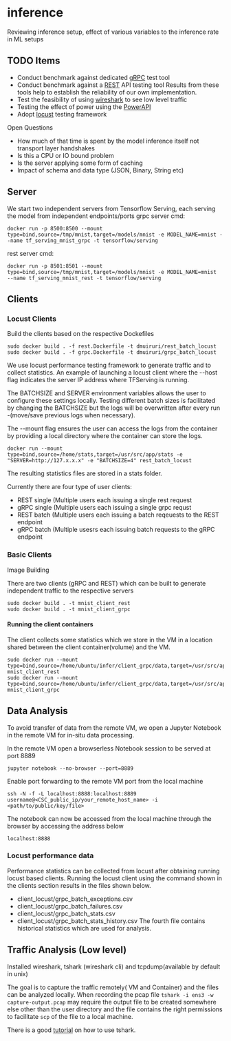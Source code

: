 # inference
Reviewing inference setup, effect of various variables to the inference rate in ML setups

## TODO Items

* Conduct benchmark against dedicated [gRPC](https://ghz.sh/) test tool
* Conduct benchmark against a [REST](https://www.bswen.com/2019/08/others-Use-Apache-Bench(ab)-command-to-test-RESTful-apis-example.html) API testing tool
Results from these tools help to  establish the reliability of our own implementation.
* Test the feasibility of using [wireshark](https://www.wireshark.org/) to see low level traffic
* Testing the effect of power using the [PowerAPI](http://powerapi.org/)
* Adopt [locust](https://docs.locust.io/en/stable/index.html) testing framework

Open Questions
* How much of that time is spent by the model inference itself not transport layer handshakes
* Is this a CPU or IO bound problem
* Is the server applying some form of caching
* Impact of schema and data type (JSON, Binary, String etc)

## Server
We start two independent servers from Tensorflow Serving, each serving the model from independent endpoints/ports
grpc server cmd: 
```
docker run -p 8500:8500 --mount type=bind,source=/tmp/mnist,target=/models/mnist -e MODEL_NAME=mnist --name tf_serving_mnist_grpc -t tensorflow/serving
```
rest server cmd:
```
docker run -p 8501:8501 --mount type=bind,source=/tmp/mnist,target=/models/mnist -e MODEL_NAME=mnist  --name tf_serving_mnist_rest -t tensorflow/serving
```

## Clients

### Locust Clients

Build the clients based on the respective Dockefiles
```
sudo docker build . -f rest.Dockerfile -t dmuiruri/rest_batch_locust
sudo docker build . -f grpc.Dockerfile -t dmuiruri/grpc_batch_locust
```

We use locust performance testing framework to generate traffic and to
collect statistics. An example of launching a locust client where the
--host flag indicates the server IP address where TFServing is running.

The BATCHSIZE and SERVER environment variables allows the user to
configure these settings locally. Testing different batch sizes is
facilitated by changing the BATCHSIZE but the logs will be overwritten
after every run -(move/save previous logs when necessary).

The --mount flag ensures the user can access the logs from the
container by providing a local directory where the container can store
the logs.

```
docker run --mount type=bind,source=/home/stats,target=/usr/src/app/stats -e "SERVER=http://127.x.x.x" -e "BATCHSIZE=4" rest_batch_locust

```
The resulting statistics files are stored in a stats folder.

Currently there are four type of user clients:
* REST single (Multiple users each issuing a single rest request
* gRPC single (Multiple users each issuing a single grpc requst
* REST batch (Multiple users each issuing a batch reqeuests to the REST endpoint
* gRPC batch (Multiple usesrs each issuing batch requests to the gRPC endpoint

### Basic Clients

Image Building

There are two clients (gRPC and REST) which can be built to generate
independent traffic to the respective servers
```
sudo docker build . -t mnist_client_rest
sudo docker build . -t mnist_client_grpc
```
#### Running the client containers

The client collects some statistics which we store in the VM in a
location shared between the client container(volume) and the VM.
```
sudo docker run --mount type=bind,source=/home/ubuntu/infer/client_grpc/data,target=/usr/src/app/data mnist_client_rest
sudo docker run --mount type=bind,source=/home/ubuntu/infer/client_grpc/data,target=/usr/src/app/data mnist_client_grpc
```
## Data Analysis

To avoid transfer of data from the remote VM, we open a Jupyter
Notebook in the remote VM for in-situ data processing.

In the remote VM open a browserless Notebook session to be served at port 8889
```
jupyter notebook --no-browser --port=8889
```

Enable port forwarding to the remote VM port from the local machine
```
ssh -N -f -L localhost:8888:localhost:8889 username@<CSC_public_ip/your_remote_host_name> -i <path/to/public/key/file>
```

The notebook can now be accessed from the local machine through the browser by accessing the address below
```
localhost:8888
```
### Locust performance data
Performance statistics can be collected from locust after obtaining running locust based clients.
Running the locust client using the command shown in the clients section results in the files shown below.
- client_locust/grpc_batch_exceptions.csv
- client_locust/grpc_batch_failures.csv
- client_locust/grpc_batch_stats.csv
- client_locust/grpc_batch_stats_history.csv
The fourth file contains historical statistics which are used for  analysis.

## Traffic Analysis (Low level)

Installed wireshark, tshark (wireshark cli) and tcpdump(available by default in unix)

The goal is to capture the traffic remotely( VM and Container) and the
files can be analyzed locally.  When recording the pcap file `tshark
-i ens3 -w capture-output.pcap` may require the output file to be
created somewhere else other than the user directory and the file
contains the right permissions to facilitate `scp` of the file to a
local machine.

There is a good
[tutorial](https://opensource.com/article/20/1/wireshark-linux-tshark)
on how to use tshark.
